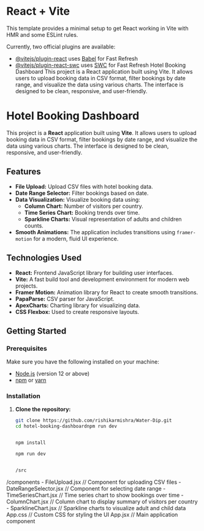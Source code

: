 # React + Vite

This template provides a minimal setup to get React working in Vite with HMR and some ESLint rules.

Currently, two official plugins are available:

- [@vitejs/plugin-react](https://github.com/vitejs/vite-plugin-react/blob/main/packages/plugin-react/README.md) uses [Babel](https://babeljs.io/) for Fast Refresh
- [@vitejs/plugin-react-swc](https://github.com/vitejs/vite-plugin-react-swc) uses [SWC](https://swc.rs/) for Fast Refresh
Hotel Booking Dashboard
This project is a React application built using Vite. It allows users to upload booking data in CSV format, filter bookings by date range, and visualize the data using various charts. The interface is designed to be clean, responsive, and user-friendly.

# Hotel Booking Dashboard

This project is a **React** application built using **Vite**. It allows users to upload booking data in CSV format, filter bookings by date range, and visualize the data using various charts. The interface is designed to be clean, responsive, and user-friendly.

## Features

- **File Upload:** Upload CSV files with hotel booking data.
- **Date Range Selector:** Filter bookings based on date.
- **Data Visualization:** Visualize booking data using:
  - **Column Chart:** Number of visitors per country.
  - **Time Series Chart:** Booking trends over time.
  - **Sparkline Charts:** Visual representation of adults and children counts.
- **Smooth Animations:** The application includes transitions using `framer-motion` for a modern, fluid UI experience.

## Technologies Used

- **React:** Frontend JavaScript library for building user interfaces.
- **Vite:** A fast build tool and development environment for modern web projects.
- **Framer Motion:** Animation library for React to create smooth transitions.
- **PapaParse:** CSV parser for JavaScript.
- **ApexCharts:** Charting library for visualizing data.
- **CSS Flexbox:** Used to create responsive layouts.

## Getting Started

### Prerequisites

Make sure you have the following installed on your machine:

- [Node.js](https://nodejs.org/en/) (version 12 or above)
- [npm](https://www.npmjs.com/) or [yarn](https://yarnpkg.com/)

### Installation

1. **Clone the repository:**

   ```bash
   git clone https://github.com/rishikarmishra/Water-Dip.git
   cd hotel-booking-dashboardnpm run dev


   npm install

   npm run dev


   /src
  /components
    - FileUpload.jsx        // Component for uploading CSV files
    - DateRangeSelector.jsx // Component for selecting date range
    - TimeSeriesChart.jsx   // Time series chart to show bookings over time
    - ColumnChart.jsx       // Column chart to display summary of visitors per country
    - SparklineChart.jsx    // Sparkline charts to visualize adult and child data
  App.css                   // Custom CSS for styling the UI
  App.jsx                   // Main application component

